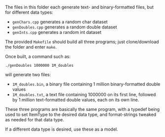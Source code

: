 The files in this folder each generate text- and binary-formatted files, but for different data types:
- `genChars.cpp` generates a random char dataset
- `genDoubles.cpp` generates a random double dataset
- `genInts.cpp` generates a random int dataset

The provided `Makefile` should build all three programs; just clone/download the folder and enter `make`.

Once built, a command such as:

    ./genDoubles 1000000 1M_doubles

will generate two files:
- `1M_doubles.bin`, a binary file containing 1 million binary-formatted double values
- `1M_doubles.txt`, a text file containing 1000000 on its first line, followed by 1 million text-formatted double values, each on its own line.

These three programs are basically the same program, with a typedef being used to set ItemType to the desired data type, and format-strings tweaked as needed for that data type.

If a different data type is desired, use these as a model.
